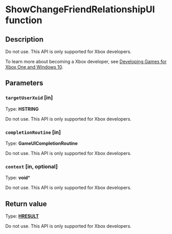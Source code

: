 # ShowChangeFriendRelationshipUI function

## Description

Do not use. This API is only supported for Xbox developers.

To learn more about becoming a Xbox developer, see [Developing Games for Xbox One and Windows 10](https://www.xbox.com/Developers).

## Parameters

### `targetUserXuid` [in]

Type: **HSTRING**

Do not use. This API is only supported for Xbox developers.

### `completionRoutine` [in]

Type: **GameUICompletionRoutine**

Do not use. This API is only supported for Xbox developers.

### `context` [in, optional]

Type: **void***

Do not use. This API is only supported for Xbox developers.

## Return value

Type: **[HRESULT](https://learn.microsoft.com/windows/win32/com/structure-of-com-error-codes)**

Do not use. This API is only supported for Xbox developers.